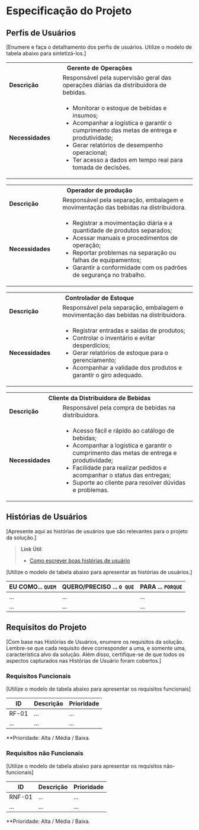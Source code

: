 # Especificação do Projeto

## Perfis de Usuários

[Enumere e faça o detalhamento dos perfis de usuários. Utilize o modelo de tabela abaixo para sintetizá-los.]

<table>
<tbody>
<tr align=center>
<th colspan="2">Gerente de Operações </th>
</tr>
<tr>
<td width="150px"><b>Descrição</b></td>
<td width="600px">Responsável pela supervisão geral das operações diárias da distribuidora de bebidas.</td>
</tr>
<tr>
<td><b>Necessidades</b></td>
<td>
<ul>
  <li>Monitorar o estoque de bebidas e insumos;</li>
  <li>Acompanhar a logística e garantir o cumprimento das metas de entrega e produtividade; </li>
  <li>Gerar relatórios de desempenho operacional;</li>
  <li>Ter acesso a dados em tempo real para tomada de decisões.</li>
</ul>
</td>
</tr>
</tbody>
</table>


<table>
<tbody>
<tr align=center>
<th colspan="2">Operador de produção</th>
</tr>
<tr>
<td width="150px"><b>Descrição</b></td>
<td width="600px">Responsável pela separação, embalagem e movimentação das bebidas na distribuidora.</td>
</tr>
<tr>
<td><b>Necessidades</b></td>
<td>
<ul>
  <li>Registrar a movimentação diária e a quantidade de produtos separados;</li>
  <li>Acessar manuais e procedimentos de operação;</li>
  <li>Reportar problemas na separação ou falhas de equipamentos;</li>
  <li>Garantir a conformidade com os padrões de segurança no trabalho.</li>
</ul>
</td>
</tr>
</tbody>
</table>


<table>
<tbody>
<tr align=center>
<th colspan="2">Controlador de Estoque</th>
</tr>
<tr>
<td width="150px"><b>Descrição</b></td>
<td width="600px">Responsável pela separação, embalagem e movimentação das bebidas na distribuidora.</td>
</tr>
<tr>
<td><b>Necessidades</b></td>
<td>
<ul>
  <li>Registrar entradas e saídas de produtos;</li>
  <li>Controlar o inventário e evitar desperdícios;</li>
  <li>Gerar relatórios de estoque para o gerenciamento; </li>
  <li>Acompanhar a validade dos produtos e garantir o giro adequado.</li>
</ul>
</td>
</tr>
</tbody>
</table>


<table>
<tbody>
<tr align=center>
<th colspan="2">Cliente da Distribuidora de Bebidas</th>
</tr>
<tr>
<td width="150px"><b>Descrição</b></td>
<td width="600px">Responsável pela compra de bebidas na distribuidora.</td>
</tr>
<tr>
<td><b>Necessidades</b></td>
<td>
<ul>
  <li>Acesso fácil e rápido ao catálogo de bebidas;</li>
  <li>Acompanhar a logística e garantir o cumprimento das metas de entrega e produtividade;</li>
  <li>Facilidade para realizar pedidos e acompanhar o status das entregas; </li>
  <li>Suporte ao cliente para resolver dúvidas e problemas.</li>
</ul>
</td>
</tr>
</tbody>
</table>



## Histórias de Usuários

[Apresente aqui as histórias de usuários que são relevantes para o projeto da solução.]

> **Link Útil**:
> - [Como escrever boas histórias de usuário](https://medium.com/vertice/como-escrever-boas-users-stories-hist%C3%B3rias-de-usu%C3%A1rios-b29c75043fac)

[Utilize o modelo de tabela abaixo para apresentar as histórias de usuários.]

|EU COMO... `QUEM`   | QUERO/PRECISO ... `O QUE` |PARA ... `PORQUE`                 |
|--------------------|---------------------------|----------------------------------|
| ...                | ...                       | ...                              |
| ...                | ...                       | ...                              |

## Requisitos do Projeto

[Com base nas Histórias de Usuários, enumere os requisitos da solução. Lembre-se que cada requisito deve corresponder a uma, e somente uma, característica alvo da solução. Além disso, certifique-se de que todos os aspectos capturados nas Histórias de Usuário foram cobertos.]

### Requisitos Funcionais

[Utilize o modelo de tabela abaixo para apresentar os requisitos funcionais]

|ID    | Descrição                | Prioridade |
|-------|---------------------------------|----|
| RF-01 |  ...                    | ...   | 
|  ...  |  ...                    | ...   |

**Prioridade: Alta / Média / Baixa. 

### Requisitos não Funcionais

[Utilize o modelo de tabela abaixo para apresentar os requisitos não-funcionais]

|ID      | Descrição               |Prioridade |
|--------|-------------------------|----|
| RNF-01 |  ...                    | ...   | 
| ...    |  ...                    | ...   | 

**Prioridade: Alta / Média / Baixa. 

